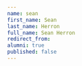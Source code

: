 ```yaml
---
name: sean
first_name: Sean
last_name: Herron
full_name: Sean Herron
redirect_from:
alumni: true
published: false
---
```


